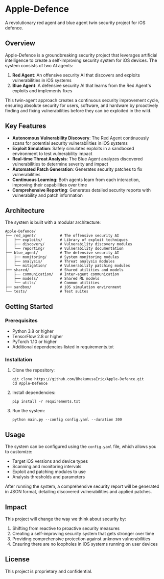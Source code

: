 # Apple-Defence

A revolutionary red agent and blue agent twin security project for iOS defence.

## Overview

Apple-Defence is a groundbreaking security project that leverages artificial intelligence to create a self-improving security system for iOS devices. The system consists of two AI agents:

1. **Red Agent**: An offensive security AI that discovers and exploits vulnerabilities in iOS systems
2. **Blue Agent**: A defensive security AI that learns from the Red Agent's exploits and implements fixes

This twin-agent approach creates a continuous security improvement cycle, ensuring absolute security for users, software, and hardware by proactively finding and fixing vulnerabilities before they can be exploited in the wild.

## Key Features

- **Autonomous Vulnerability Discovery**: The Red Agent continuously scans for potential security vulnerabilities in iOS systems
- **Exploit Simulation**: Safely simulates exploits in a sandboxed environment to test vulnerability impact
- **Real-time Threat Analysis**: The Blue Agent analyzes discovered vulnerabilities to determine severity and impact
- **Automated Patch Generation**: Generates security patches to fix vulnerabilities
- **Continuous Learning**: Both agents learn from each interaction, improving their capabilities over time
- **Comprehensive Reporting**: Generates detailed security reports with vulnerability and patch information

## Architecture

The system is built with a modular architecture:

```
Apple-Defence/
├── red_agent/           # The offensive security AI
│   ├── exploits/        # Library of exploit techniques
│   ├── discovery/       # Vulnerability discovery modules
│   └── reporting/       # Vulnerability documentation
├── blue_agent/          # The defensive security AI
│   ├── monitoring/      # System monitoring modules
│   ├── analysis/        # Threat analysis modules
│   └── mitigation/      # Vulnerability patching modules
├── shared/              # Shared utilities and models
│   ├── communication/   # Inter-agent communication
│   ├── models/          # Shared ML models
│   └── utils/           # Common utilities
├── sandbox/             # iOS simulation environment
└── tests/               # Test suites
```

## Getting Started

### Prerequisites

- Python 3.8 or higher
- TensorFlow 2.8 or higher
- PyTorch 1.10 or higher
- Additional dependencies listed in requirements.txt

### Installation

1. Clone the repository:
   ```
   git clone https://github.com/BhekumusaEric/Apple-Defence.git
   cd Apple-Defence
   ```

2. Install dependencies:
   ```
   pip install -r requirements.txt
   ```

3. Run the system:
   ```
   python main.py --config config.yaml --duration 300
   ```

## Usage

The system can be configured using the `config.yaml` file, which allows you to customize:

- Target iOS versions and device types
- Scanning and monitoring intervals
- Exploit and patching modules to use
- Analysis thresholds and parameters

After running the system, a comprehensive security report will be generated in JSON format, detailing discovered vulnerabilities and applied patches.

## Impact

This project will change the way we think about security by:

1. Shifting from reactive to proactive security measures
2. Creating a self-improving security system that gets stronger over time
3. Providing comprehensive protection against unknown vulnerabilities
4. Ensuring there are no loopholes in iOS systems running on user devices

## License

This project is proprietary and confidential.